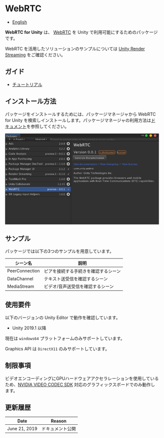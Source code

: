# WebRTC

- [English](../index.md)

**WebRTC for Unity** は、 [WebRTC](https://webrtc.org) を Unity で利用可能にするためのパッケージです。

WebRTC を活用したソリューションのサンプルについては [Unity Render Streaming](https://github.com/Unity-Technologies/UnityRenderStreaming) をご確認ください。

## ガイド

* [チュートリアル](tutorial.md)

## インストール方法
パッケージをインストールするためには、パッケージマネージャから WebRTC for Unity を検索しインストールします。パッケージマネージャの利用方法は[ドキュメント](https://docs.unity3d.com/Packages/com.unity.package-manager-ui@latest/index.html)を参照してください。

<img src="../images/webrtc_package_manager.png" width=600 align=center>

## サンプル
パッケージでは以下の3つのサンプルを用意しています。

| シーン名       | 説明                                 |
| -------------- | ------------------------------------ |
| PeerConnection | ピアを接続する手続きを確認するシーン |
| DataChannel    | テキスト送受信を確認するシーン       |
| MediaStream    | ビデオ/音声送受信を確認するシーン    |

## 使用要件

以下のバージョンの Unity Editor で動作を確認しています。

- Unity 2019.1 以降

現在は `windows64` プラットフォームのみサポートしています。

Graphics API は `DirectX11` のみサポートしています。

## 制限事項

ビデオエンコーディングにGPUハードウェアアクセラレーションを使用しているため、[NVIDIA VIDEO CODEC SDK](https://developer.nvidia.com/nvidia-video-codec-sdk) 対応のグラフィックスボードでのみ動作します。

## 更新履歴

|Date|Reason|
|---|---|
|June 21, 2019|ドキュメント公開|
